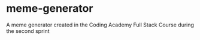 # meme-generator
A meme generator created in the Coding Academy Full Stack Course during the second sprint
